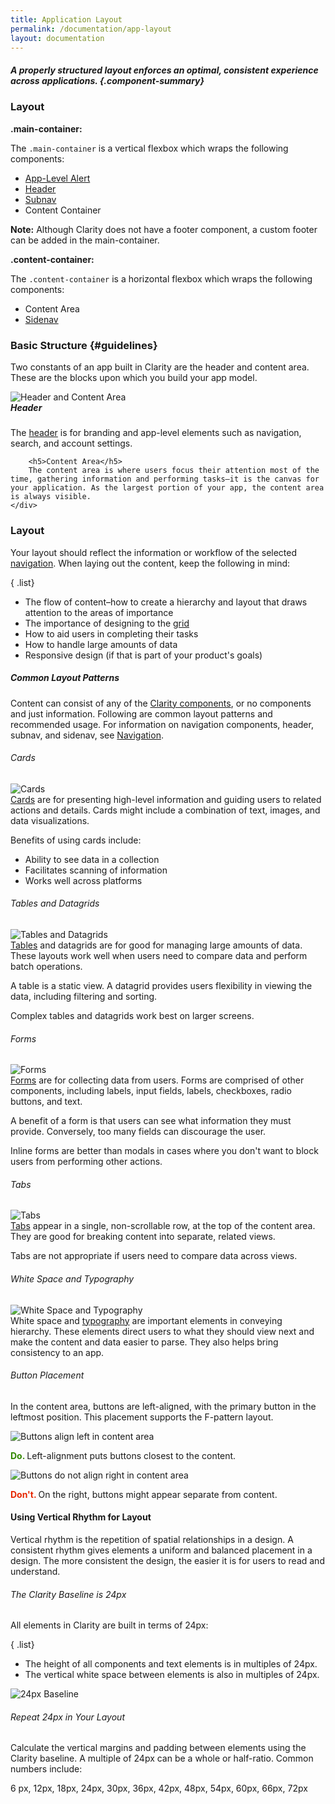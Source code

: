 ```yaml
---
title: Application Layout
permalink: /documentation/app-layout
layout: documentation
---
```


##### A properly structured layout enforces an optimal, consistent experience across applications. {.component-summary}

### Layout

**.main-container:**
<div>
    The <code class="clr-code">.main-container</code> is a vertical flexbox which wraps the following components:
    <ul class="list">
        <li><a href="/documentation/alerts">App-Level Alert</a></li>
        <li><a href="/documentation/header">Header</a></li>
        <li><a href="/documentation/header">Subnav</a></li>
        <li>Content Container</li>
    </ul>
</div>

**Note:** Although Clarity does not have a footer component, a custom footer can be added in the main-container.

**.content-container:**
<div>
    The <code class="clr-code">.content-container</code> is a horizontal flexbox which wraps the following components:
    <ul class="list">
        <li>Content Area</li>
        <li><a href="/documentation/sidenav">Sidenav</a></li>
    </ul>
</div>

<clr-layout-all-demo></clr-layout-all-demo>


### Basic Structure {#guidelines}

Two constants of an app built in Clarity are the header and content area. These are the blocks upon which you build your app model.

<div class="row cozy-sm">
    <div class="col-xs-12 col-md-5">
        <img src="/images/documentation/app-layout/header_contentarea.png?{{ site.time | date: '%s%N' }}" alt="Header and Content Area"/>
    </div>
    <div class="col-xs-12 col-md-7">
        <h5 style="margin-top:0">Header</h5>
        The <a href="/documentation/header">header</a> is for branding and app-level elements such as navigation, search, and account settings.

        <h5>Content Area</h5>
        The content area is where users focus their attention most of the time, gathering information and performing tasks–it is the canvas for your application. As the largest portion of your app, the content area is always visible.
    </div>
</div>




### Layout
Your layout should reflect the information or workflow of the selected <a href="/documentation/navigation">navigation</a>. When laying out the content, keep the following in mind:

{ .list}
- The flow of content–how to create a hierarchy and layout that draws attention to the areas of importance
- The importance of designing to the <a href="/documentation/grid">grid</a>
- How to aid users in completing their tasks
- How to handle large amounts of data
- Responsive design (if that is part of your product's goals)

##### Common Layout Patterns

Content can consist of any of the <a href="/documentation/">Clarity components</a>, or no components and just information.  Following are common layout patterns and recommended usage.
For information on navigation components, header, subnav, and sidenav, see [Navigation](/documentation/navigation).

###### Cards

<div class="row cozy-sm">
    <div class="col-xs-12 col-md-5">
        <img src="/images/documentation/app-layout/cards.png?{{ site.time | date: '%s%N' }}" alt="Cards"/>
    </div>
    <div class="col-xs-12 col-md-7">
        <div>
            <a href="/documentation/cards">Cards</a> are for presenting high-level information and guiding users to related actions and details. Cards might include a combination of text, images, and data visualizations.
        </div>
        <p>
            Benefits of using cards include:
        </p>
        <ul class="list">
            <li>Ability to see data in a collection</li>
            <li>Facilitates scanning of information</li>
            <li>Works well across platforms</li>
        </ul>
    </div>
</div>

###### Tables and Datagrids

<div class="row cozy-sm">
    <div class="col-xs-12 col-md-5">
        <img src="/images/documentation/app-layout/tables.png?{{ site.time | date: '%s%N' }}" alt="Tables and Datagrids"/>
    </div>
    <div class="col-xs-12 col-md-7">
        <div>
            <a href="/documentation/tables">Tables</a> and datagrids are for good for managing large amounts of data.  These layouts work well when users need to compare data and perform batch operations.
        </div>
        <p>
            A table is a static view.  A datagrid provides users flexibility in viewing the data, including filtering and sorting.
        </p>
        <p>
            Complex tables and datagrids work best on larger screens.
        </p>
    </div>
</div>

###### Forms

<div class="row cozy-sm">
    <div class="col-xs-12 col-md-5">
        <img src="/images/documentation/app-layout/forms.png?{{ site.time | date: '%s%N' }}" alt="Forms"/>
    </div>
    <div class="col-xs-12 col-md-7">
        <div>
            <a href="/documentation/forms">Forms</a> are for collecting data from users.  Forms are comprised of other components, including labels, input fields, labels, checkboxes, radio buttons, and text.
        </div>
        <p>
            A benefit of a form is that users can see what information they must provide. Conversely, too many fields can discourage the user.
        </p>
        <p>Inline forms are better than modals in cases where you don't want to block users from performing other actions.</p>
    </div>
</div>

###### Tabs

<div class="row cozy-sm">
    <div class="col-xs-12 col-md-5">
        <img src="/images/documentation/app-layout/tabs.png?{{ site.time | date: '%s%N' }}" alt="Tabs"/>
    </div>
    <div class="col-xs-12 col-md-7">
        <div>
            <a href="/documentation/tabs">Tabs</a> appear in a single, non-scrollable row, at the top of the content area.  They are good for breaking content into separate, related views.         
        </div>
        <p>
            Tabs are not appropriate if users need to compare data across views.
        </p>
    </div>
</div>

###### White Space and Typography

<div class="row cozy-sm">
    <div class="col-xs-12 col-md-5">
        <img src="/images/documentation/app-layout/typography.png?{{ site.time | date: '%s%N' }}" alt="White Space and Typography"/>
    </div>
    <div class="col-xs-12 col-md-7">
        <div>
            White space and <a href="/documentation/typography">typography</a> are important elements in conveying hierarchy.  These elements direct users to what they should view next and make the content and data easier to parse. They also helps bring consistency to an app.
        </div>
    </div>
</div>

###### Button Placement

In the content area, buttons are left-aligned, with the primary button in the leftmost position.  This placement supports the F-pattern layout.

<div class="row cozy-sm">
    <div class="col-xs-12 col-md-5">
         <img src="{{ site.data.global.images_path }}documentation/app-layout/do_button_alignment.png?{{ site.time | date: '%s%N' }}" alt="Buttons align left in content area">
        <p><b><font color="#318700">Do.</font> </b> Left-alignment puts buttons closest to the content.
        </p>
    </div>
    <div class="col-xs-12 col-md-7">
        <div>
           <img src="{{ site.data.global.images_path }}documentation/app-layout/dont_button_alignment.png?{{ site.time | date: '%s%N' }}" alt="Buttons do not align right in content area">
        <p><b><font color="#E62700">Don't.</font> </b>On the right, buttons might appear separate from content.</p>
        </div>
    </div>
</div>


#### Using Vertical Rhythm for Layout

Vertical rhythm is the repetition of spatial relationships in a design.  A consistent rhythm gives elements a uniform and balanced placement in a design.  The more consistent the design, the easier it is for users to read and understand.

###### The Clarity Baseline is 24px

All elements in Clarity are built in terms of 24px:

{ .list}
- The height of all components and text elements is in multiples of 24px.
- The vertical white space between elements is also in multiples of 24px.


<img src="{{ site.data.global.images_path }}documentation/app-layout/24_baseline.png?{{ site.time | date: '%s%N' }}" alt="24px Baseline">

###### Repeat 24px in Your Layout

Calculate the vertical margins and padding between elements using the Clarity baseline.  A multiple of 24px can be a whole or half-ratio. Common numbers include:

6 px, 12px, 18px, 24px, 30px, 36px, 42px, 48px, 54px, 60px, 66px, 72px  
